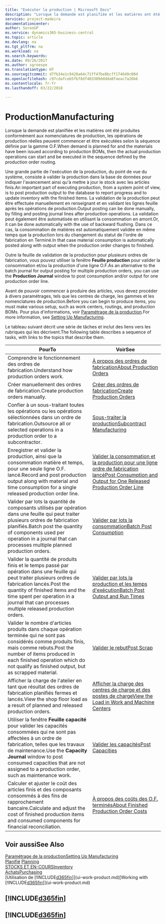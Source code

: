 ```yaml
---
title: "Exécuter la production | Microsoft Docs"
description: "Lorsque la demande est planifiée et les matières ont été produites conformément aux nomenclatures de production, les opérations de production réelles peuvent commencer et être exécutées selon la séquence définie par la gamme O.F."
services: project-madeira
documentationcenter: 
author: SorenGP
ms.service: dynamics365-business-central
ms.topic: article
ms.devlang: na
ms.tgt_pltfrm: na
ms.workload: na
ms.search.keywords: 
ms.date: 09/26/2017
ms.author: sgroespe
ms.translationtype: HT
ms.sourcegitcommit: d7fb34e1c9428a64c71ff47be8bcff174649c00d
ms.openlocfilehash: c97cdafceb5fbf8df403309dddda0faeac7a26b6
ms.contentlocale: fr-fr
ms.lasthandoff: 03/22/2018

---
```

# <a name="manufacturing"></a><span data-ttu-id="6a600-103">Production</span><span class="sxs-lookup"><span data-stu-id="6a600-103">Manufacturing</span></span>
<span data-ttu-id="6a600-104">Lorsque la demande est planifiée et les matières ont été produites conformément aux nomenclatures de production, les opérations de production réelles peuvent commencer et être exécutées selon la séquence définie par la gamme O.F.</span><span class="sxs-lookup"><span data-stu-id="6a600-104">When demand is planned for and the materials have been issued according to production BOMs, then the actual production operations can start and be executed in the sequence defined by the production order routing.</span></span>  

<span data-ttu-id="6a600-105">Une grande partie de l'exécution de la production, du point de vue du système, consiste à valider la production dans la base de données pour indiquer l'avancement ainsi qu'à mettre à jour le stock avec les articles finis.</span><span class="sxs-lookup"><span data-stu-id="6a600-105">An important part of executing production, from a system point of view, is to post production output to the database to report progress and to update inventory with the finished items.</span></span> <span data-ttu-id="6a600-106">La validation de la production peut être effectuée manuellement en renseignant et en validant les lignes feuille après les opérations de production.</span><span class="sxs-lookup"><span data-stu-id="6a600-106">Output posting can be done manually, by filling and posting journal lines after production operations.</span></span> <span data-ttu-id="6a600-107">La validation peut également être automatisée en utilisant la consommation en amont.</span><span class="sxs-lookup"><span data-stu-id="6a600-107">Or, it can be done automatically with the use of backward flushing.</span></span> <span data-ttu-id="6a600-108">Dans ce cas, la consommation de matières est automatiquement validée en même temps que la production lors du changement du statut de l'ordre de fabrication en Terminé.</span><span class="sxs-lookup"><span data-stu-id="6a600-108">In that case material consumption is automatically posted along with output when the production order changes to finished.</span></span>  

<span data-ttu-id="6a600-109">Outre la feuille de validation de la production pour plusieurs ordres de fabrication, vous pouvez utiliser la fenêtre **Feuille production** pour valider la consommation et/ou la production d'une ligne O.F.</span><span class="sxs-lookup"><span data-stu-id="6a600-109">As an alternative to the batch journal for output posting for multiple production orders, you can use the **Production Journal** window to post consumption and/or output for one production order line.</span></span>

<span data-ttu-id="6a600-110">Avant de pouvoir commencer à produire des articles, vous devez procéder à divers paramétrages, tels que les centres de charge, les gammes et les nomenclatures de production.</span><span class="sxs-lookup"><span data-stu-id="6a600-110">Before you can begin to produce items, you must make various setup, such as work centers, routings, and production BOMs.</span></span> <span data-ttu-id="6a600-111">Pour plus d'informations, voir [Paramétrage de la production](production-configure-production-processes.md).</span><span class="sxs-lookup"><span data-stu-id="6a600-111">For more information, see [Setting Up Manufacturing](production-configure-production-processes.md).</span></span>

<span data-ttu-id="6a600-112">Le tableau suivant décrit une série de tâches et inclut des liens vers les rubriques qui les décrivent.</span><span class="sxs-lookup"><span data-stu-id="6a600-112">The following table describes a sequence of tasks, with links to the topics that describe them.</span></span>   

|<span data-ttu-id="6a600-113">**Pour**</span><span class="sxs-lookup"><span data-stu-id="6a600-113">**To**</span></span>|<span data-ttu-id="6a600-114">**Voir**</span><span class="sxs-lookup"><span data-stu-id="6a600-114">**See**</span></span>|  
|------------|-------------|  
|<span data-ttu-id="6a600-115">Comprendre le fonctionnement des ordres de fabrication.</span><span class="sxs-lookup"><span data-stu-id="6a600-115">Understand how production orders work.</span></span>|[<span data-ttu-id="6a600-116">À propos des ordres de fabrication</span><span class="sxs-lookup"><span data-stu-id="6a600-116">About Production Orders</span></span>](production-about-production-orders.md)|
|<span data-ttu-id="6a600-117">Créer manuellement des ordres de fabrication.</span><span class="sxs-lookup"><span data-stu-id="6a600-117">Create production orders manually.</span></span>|[<span data-ttu-id="6a600-118">Créer des ordres de fabrication</span><span class="sxs-lookup"><span data-stu-id="6a600-118">Create Production Orders</span></span>](production-how-to-create-production-orders.md)|
|<span data-ttu-id="6a600-119">Confier à un sous-traitant toutes les opérations ou les opérations sélectionnées dans un ordre de fabrication.</span><span class="sxs-lookup"><span data-stu-id="6a600-119">Outsource all or selected operations in a production order to a subcontractor.</span></span>|[<span data-ttu-id="6a600-120">Sous-traiter la production</span><span class="sxs-lookup"><span data-stu-id="6a600-120">Subcontract Manufacturing</span></span>](production-how-to-subcontract-manufacturing.md)|
|<span data-ttu-id="6a600-121">Enregistrer et valider la production, ainsi que la consommation matière et temps, pour une seule ligne O.F. lancé.</span><span class="sxs-lookup"><span data-stu-id="6a600-121">Record and post production output along with material and time consumption for a single released production order line.</span></span>|[<span data-ttu-id="6a600-122">Valider la consommation et la production pour une ligne ordre de fabrication lancé</span><span class="sxs-lookup"><span data-stu-id="6a600-122">Post Consumption and Output for One Released Production Order Line</span></span>](production-how-to-register-consumption-and-output.md)|  
|<span data-ttu-id="6a600-123">Valider par lots la quantité de composants utilisés par opération dans une feuille qui peut traiter plusieurs ordres de fabrication planifiés.</span><span class="sxs-lookup"><span data-stu-id="6a600-123">Batch post the quantity of components used per operation in a journal that can processes multiple planned production orders.</span></span>|[<span data-ttu-id="6a600-124">Valider par lots la consommation</span><span class="sxs-lookup"><span data-stu-id="6a600-124">Batch Post Consumption</span></span>](production-how-to-post-consumption.md)|
|<span data-ttu-id="6a600-125">Valider la quantité de produits finis et le temps passé par opération dans une feuille qui peut traiter plusieurs ordres de fabrication lancés.</span><span class="sxs-lookup"><span data-stu-id="6a600-125">Post the quantity of finished items and the time spent per operation in a journal that can processes multiple released production orders.</span></span>|[<span data-ttu-id="6a600-126">Valider par lots la production et les temps d'exécution</span><span class="sxs-lookup"><span data-stu-id="6a600-126">Batch Post Output and Run Times</span></span>](production-how-to-post-output-quantity.md)|  
|<span data-ttu-id="6a600-127">Valider le nombre d'articles produits dans chaque opération terminée qui ne sont pas considérés comme produits finis, mais comme rebuts.</span><span class="sxs-lookup"><span data-stu-id="6a600-127">Post the number of items produced in each finished operation which do not qualify as finished output, but as scrapped material.</span></span>|[<span data-ttu-id="6a600-128">Valider le rebut</span><span class="sxs-lookup"><span data-stu-id="6a600-128">Post Scrap</span></span>](production-how-to-post-scrap.md)|
|<span data-ttu-id="6a600-129">Afficher la charge de l'atelier en tant que résultat des ordres de fabrication planifiés fermes et lancés.</span><span class="sxs-lookup"><span data-stu-id="6a600-129">View the shop floor load as a result of planned and released production orders.</span></span>|[<span data-ttu-id="6a600-130">Afficher la charge des centres de charge et des postes de charge</span><span class="sxs-lookup"><span data-stu-id="6a600-130">View the Load in Work and Machine Centers</span></span>](production-how-to-view-the-load-on-work-centers.md)|      
|<span data-ttu-id="6a600-131">Utiliser la fenêtre **Feuille capacité** pour valider les capacités consommées qui ne sont pas affectées à un ordre de fabrication, telles que les travaux de maintenance.</span><span class="sxs-lookup"><span data-stu-id="6a600-131">Use the **Capacity Journal** window to post consumed capacities that are not assigned to a production order, such as maintenance work.</span></span>|[<span data-ttu-id="6a600-132">Valider les capacités</span><span class="sxs-lookup"><span data-stu-id="6a600-132">Post Capacities</span></span>](production-how-to-post-capacities.md)|  
|<span data-ttu-id="6a600-133">Calculer et ajuster le coût des articles finis et des composants consommés à des fins de rapprochement bancaire.</span><span class="sxs-lookup"><span data-stu-id="6a600-133">Calculate and adjust the cost of finished production items and consumed components for financial reconciliation.</span></span>|[<span data-ttu-id="6a600-134">À propos des coûts des O.F. terminés</span><span class="sxs-lookup"><span data-stu-id="6a600-134">About Finished Production Order Costs</span></span>](finance-about-finished-production-order-costs.md)|  

## <a name="see-also"></a><span data-ttu-id="6a600-135">Voir aussi</span><span class="sxs-lookup"><span data-stu-id="6a600-135">See Also</span></span>  
[<span data-ttu-id="6a600-136">Paramétrage de la production</span><span class="sxs-lookup"><span data-stu-id="6a600-136">Setting Up Manufacturing</span></span>](production-configure-production-processes.md)  
<span data-ttu-id="6a600-137">[Planifié](production-planning.md)    </span><span class="sxs-lookup"><span data-stu-id="6a600-137">[Planning](production-planning.md)    </span></span>  
[<span data-ttu-id="6a600-138">STOCKS ET EN-COURS</span><span class="sxs-lookup"><span data-stu-id="6a600-138">Inventory</span></span>](inventory-manage-inventory.md)  
[<span data-ttu-id="6a600-139">Achats</span><span class="sxs-lookup"><span data-stu-id="6a600-139">Purchasing</span></span>](purchasing-manage-purchasing.md)  
<span data-ttu-id="6a600-140">[Utilisation de [!INCLUDE[d365fin](includes/d365fin_md.md)]](ui-work-product.md)</span><span class="sxs-lookup"><span data-stu-id="6a600-140">[Working with [!INCLUDE[d365fin](includes/d365fin_md.md)]](ui-work-product.md)</span></span>

## [!INCLUDE[d365fin](includes/free_trial_md.md)]  
## [!INCLUDE[d365fin](includes/training_link_md.md)]

